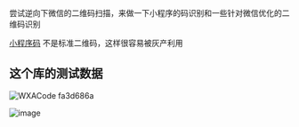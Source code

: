 尝试逆向下微信的二维码扫描，来做一下小程序的码识别和一些针对微信优化的二维码识别

[小程序码](https://developers.weixin.qq.com/doc/offiaccount/Unique_Item_Code/Unique_Item_Code_Asked_Questions.html#2
) 不是标准二维码，这样很容易被灰产利用

## 这个库的测试数据

![WXACode fa3d686a](https://github.com/Haoxiqiang/wechat-re-qrscanner/assets/3881604/9e7ddf21-9193-43c5-b64b-92d740d6bd8b)

![image](https://github.com/Haoxiqiang/wechat-re-qrscanner/assets/3881604/751153f8-3cd7-450e-8dd0-801ed8a596a0)
